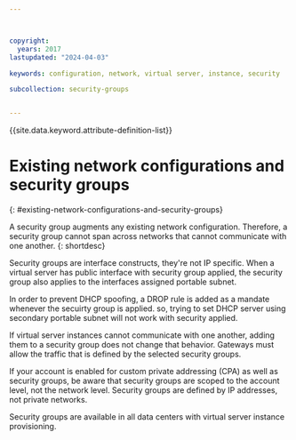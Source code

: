 ```yaml
---



copyright:
  years: 2017
lastupdated: "2024-04-03"

keywords: configuration, network, virtual server, instance, security

subcollection: security-groups


---
```


{{site.data.keyword.attribute-definition-list}}

# Existing network configurations and security groups
{: #existing-network-configurations-and-security-groups}

A security group augments any existing network configuration. Therefore, a security group cannot span across networks that cannot communicate with one another.
{: shortdesc}

Security groups are interface constructs, they're not IP specific. When a virtual server has public interface with security group applied, the security group also applies to the interfaces assigned portable subnet.

In order to prevent DHCP spoofing, a DROP rule is added as a mandate whenever the secuirty group is applied. so, trying to set DHCP server using secondary portable subnet will not work with security applied.

If virtual server instances cannot communicate with one another, adding them to a security group does not change that behavior. Gateways must allow the traffic that is defined by the selected security groups.

If your account is enabled for custom private addressing (CPA) as well as security groups, be aware that security groups are scoped to the account level, not the network level. Security groups are defined by IP addresses, not private networks.

Security groups are available in all data centers with virtual server instance provisioning.
